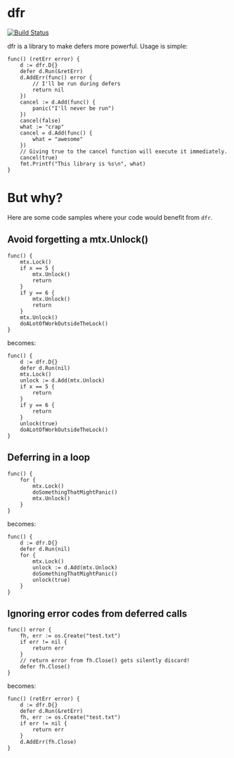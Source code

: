 # dfr

[![Build Status](https://travis-ci.org/Jille/dfr.png)](https://travis-ci.org/Jille/dfr)

dfr is a library to make defers more powerful. Usage is simple:

```
func() (retErr error) {
	d := dfr.D{}
	defer d.Run(&retErr)
	d.AddErr(func() error {
		// I'll be run during defers
		return nil
	})
	cancel := d.Add(func() {
		panic("I'll never be run")
	})
	cancel(false)
	what := "crap"
	cancel = d.Add(func() {
		what = "awesome"
	})
	// Giving true to the cancel function will execute it immediately.
	cancel(true)
	fmt.Printf("This library is %s\n", what)
}
```

# But why?

Here are some code samples where your code would benefit from `dfr`.

## Avoid forgetting a mtx.Unlock()

```
func() {
	mtx.Lock()
	if x == 5 {
		mtx.Unlock()
		return
	}
	if y == 6 {
		mtx.Unlock()
		return
	}
	mtx.Unlock()
	doALotOfWorkOutsideTheLock()
}
```

becomes:

```
func() {
	d := dfr.D{}
	defer d.Run(nil)
	mtx.Lock()
	unlock := d.Add(mtx.Unlock)
	if x == 5 {
		return
	}
	if y == 6 {
		return
	}
	unlock(true)
	doALotOfWorkOutsideTheLock()
}
```

## Deferring in a loop

```
func() {
	for {
		mtx.Lock()
		doSomethingThatMightPanic()
		mtx.Unlock()
	}
}
```

becomes:

```
func() {
	d := dfr.D{}
	defer d.Run(nil)
	for {
		mtx.Lock()
		unlock := d.Add(mtx.Unlock)
		doSomethingThatMightPanic()
		unlock(true)
	}
}
```

## Ignoring error codes from deferred calls

```
func() error {
	fh, err := os.Create("test.txt")
	if err != nil {
		return err
	}
	// return error from fh.Close() gets silently discard!
	defer fh.Close()
}
```

becomes:

```
func() (retErr error) {
	d := dfr.D{}
	defer d.Run(&retErr)
	fh, err := os.Create("test.txt")
	if err != nil {
		return err
	}
	d.AddErr(fh.Close)
}
```

